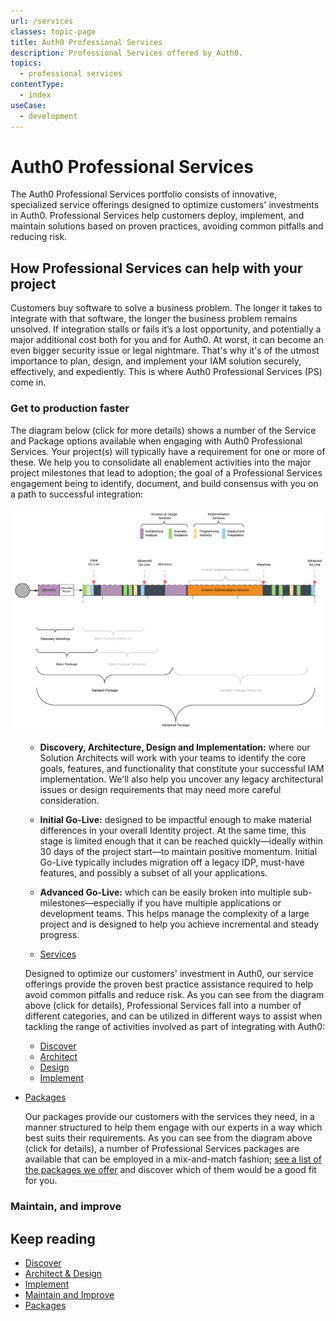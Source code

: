 ```yaml
---
url: /services
classes: topic-page
title: Auth0 Professional Services
description: Professional Services offered by Auth0.
topics:
  - professional services
contentType:
  - index
useCase:
  - development
---
```

<!-- markdownlint-disable MD041 MD002 -->
<div class="topic-page-header">
  <div data-name="example" class="topic-page-badge"></div>
  <h1>Auth0 Professional Services</h1>
  <p>
    The Auth0 Professional Services portfolio consists of innovative, specialized service offerings designed to optimize customers' investments in Auth0. Professional Services help customers deploy, implement, and maintain solutions based on proven practices, avoiding common pitfalls and reducing risk.
  </p>
</div>

## How Professional Services can help with your project

Customers buy software to solve a business problem. The longer it takes to integrate with that software, the longer the business problem remains unsolved. If integration stalls or fails it’s a lost opportunity, and potentially a major additional cost both for you and for Auth0. At worst, it can become an even bigger security issue or legal nightmare. That's why it's of the utmost importance to plan, design, and implement your IAM solution securely, effectively, and expediently. This is where Auth0 Professional Services (PS) come in. 

### Get to production faster

The diagram below (click for more details) shows a number of the Service and Package options available when engaging with Auth0 Professional Services. Your project(s) will typically have a requirement for one or more of these. We help you to consolidate all enablement activities into the major project milestones that lead to adoption; the goal of a Professional Services engagement being to identify, document, and build consensus with you on a path to successful integration: 

[![Professional Services Info Diagram](/media/articles/services/Auth0-Services-InfoDiagram.png)](/media/articles/services/Auth0-Services-InfoDiagram.pdf)

<ul class="topic-links">

* **Discovery, Architecture, Design and Implementation:** where our Solution Architects will work with your teams to identify the core goals, features, and functionality that constitute your successful IAM implementation. We'll also help you uncover any legacy architectural issues or design requirements that may need more careful consideration.

* **Initial Go-Live:** designed to be impactful enough to make material differences in your overall Identity project. At the same time, this stage is limited enough that it can be reached quickly&mdash;ideally within 30 days of the project start&mdash;to maintain positive momentum. Initial Go-Live typically includes migration off a legacy IDP, must-have features, and possibly a subset of all your applications.

* **Advanced Go-Live:** which can be easily broken into multiple sub-milestones&mdash;especially if you have multiple applications or development teams. This helps manage the complexity of a large project and is designed to help you achieve incremental and steady progress. 

  <li>
    <i class="icon icon-budicon-715"></i><a href="#">Services</a>

Designed to optimize our customers' investment in Auth0, our service offerings provide the proven best practice assistance required to help avoid common pitfalls and reduce risk. As you can see from the diagram above (click for details), Professional Services fall into a number of different categories, and can be utilized in different ways to assist when tackling the range of activities involved as part of integrating with Auth0:
    <ul>
      <li>
        <i class="icon icon-budicon-695"></i><a href="/services/discover">Discover</a>
      </li>
      <li>
        <i class="icon icon-budicon-695"></i><a href="/services/architect">Architect</a>
      </li>
      <li>
        <i class="icon icon-budicon-695"></i><a href="/services/design">Design</a>
      </li>
      <li>
        <i class="icon icon-budicon-695"></i><a href="/services/implement">Implement</a>
      </li>
    </ul>
  </li>
</ul>

<ul class="topic-links">
  <li>
    <i class="icon icon-budicon-715"></i><a href="/services/packages">Packages</a>

Our packages provide our customers with the services they need, in a manner structured to help them engage with our experts in a way which best suits their requirements. As you can see from the diagram above (click for details), a number of Professional Services packages are available that can be employed in a mix-and-match fashion; [see a list of the packages we offer](/services/packages#discover-design-and-implement-packages) and discover which of them would be a good fit for you.
  </li>
</ul>

### Maintain, and improve


## Keep reading

* [Discover](/services/discover)
* [Architect & Design](/services/architect-and-design)
* [Implement](/services/implement)
* [Maintain and Improve](/services/maintain-and-improve)
* [Packages](/services/packages)

